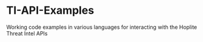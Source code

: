 # TI-API-Examples

Working code examples in various languages for interacting with the Hoplite Threat Intel APIs
